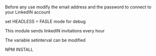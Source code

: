 Before any use modify the email address and the password to connect to your LinkedIN account

set HEADLESS = FASLE mode for debug

This module sends linkedIN invitations every hour

The variable setinterval can be modified

NPM INSTALL

